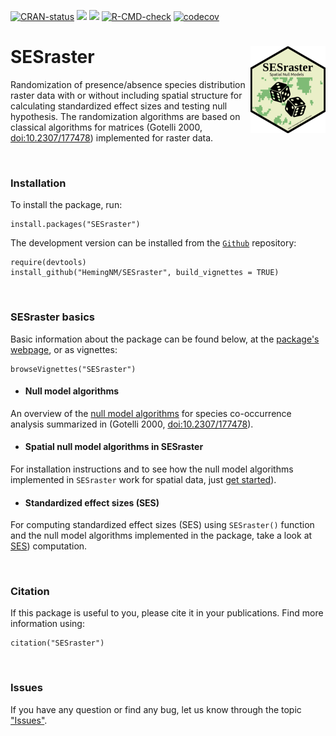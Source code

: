 <!-- badges: start -->

[![CRAN-status](https://www.r-pkg.org/badges/version/SESraster?color=green)](https://cran.r-project.org/package=SESraster) [![](http://cranlogs.r-pkg.org/badges/grand-total/SESraster?color=green)](https://cran.r-project.org/package=SESraster) [![](http://cranlogs.r-pkg.org/badges/SESraster?color=green)](https://cran.r-project.org/package=SESraster) [![R-CMD-check](https://github.com/HemingNM/SESraster/actions/workflows/R-CMD-check.yaml/badge.svg)](https://github.com/HemingNM/SESraster/actions/workflows/R-CMD-check.yaml) [![codecov](https://codecov.io/gh/HemingNM/SESraster/branch/master/graph/badge.svg?token=YJZHUXU5R7)](https://app.codecov.io/gh/HemingNM/SESraster)

<!-- badges: end -->

# SESraster <a href="https://hemingnm.github.io/SESraster/"><img src="man/figures/logo.png" alt="SESraster website" align="right" height="139"/></a>

Randomization of presence/absence species distribution raster data with or without including spatial structure for calculating standardized effect sizes and testing null hypothesis. The randomization algorithms are based on classical algorithms for matrices (Gotelli 2000, <doi:10.2307/177478>) implemented for raster data.

<br>

### Installation

To install the package, run:

```         
install.packages("SESraster")
```

The development version can be installed from the [`Github`](https://github.com/HemingNM/SESraster) repository:

```         
require(devtools)
install_github("HemingNM/SESraster", build_vignettes = TRUE)
```

<br>

### SESraster basics

Basic information about the package can be found below, at the [package's webpage](https://hemingnm.github.io/SESraster/), or as vignettes:

```         
browseVignettes("SESraster")
```

- #### Null model algorithms
An overview of the
[null model algorithms](https://hemingnm.github.io/SESraster/articles/null-models.html)
for species co-occurrence analysis summarized in (Gotelli 2000, <doi:10.2307/177478>).

- #### Spatial null model algorithms in SESraster
For installation instructions and to see how the null model algorithms
implemented in `SESraster` work for spatial data,
just [get started](https://hemingnm.github.io/SESraster/articles/spatial-null-models.html)).

- #### Standardized effect sizes (SES) 
For computing standardized effect sizes (SES) using `SESraster()` function and
the null model algorithms implemented in the package, take a look at 
[SES](https://hemingnm.github.io/SESraster/articles/SES.html)) computation.

<br>

### Citation

If this package is useful to you, please cite it in your publications. Find more information using:

```         
citation("SESraster")
```

<br>

### Issues

If you have any question or find any bug, let us know through the topic ["Issues"](https://github.com/HemingNM/SESraster/issues).

<br>
